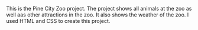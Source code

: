 This is the Pine City Zoo project. 
The project shows all animals at the zoo as well aas other attractions in the zoo. It also shows the weather of the zoo. 
I used HTML and CSS to create this project.
